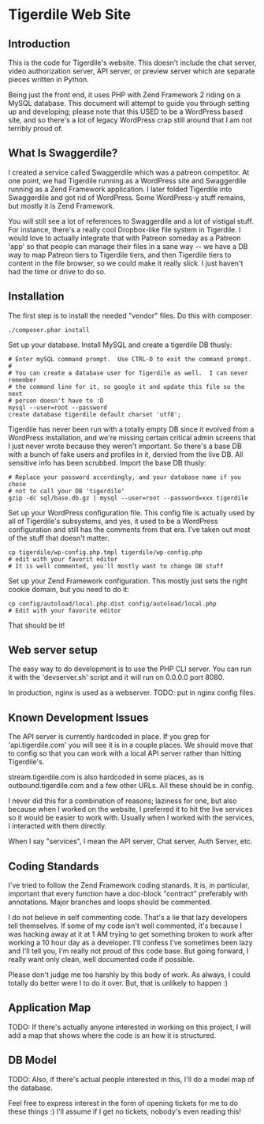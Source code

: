 Tigerdile Web Site
==================

Introduction
------------
This is the code for Tigerdile's website.  This doesn't include the chat server, video authorization server, API server, or preview server which are separate pieces written in Python.

Being just the front end, it uses PHP with Zend Framework 2 riding on a MySQL database.  This document will attempt to guide you through setting up and developing; please note that this USED to be a WordPress based site, and so there's a lot of legacy WordPress crap still around that I am not terribly proud of.

What Is Swaggerdile?
--------------------
I created a service called Swaggerdile which was a patreon competitor.  At one point, we had Tigerdile running as a WordPress site and Swaggerdile running as a Zend Framework application.  I later folded Tigerdile into Swaggerdile and got rid of WordPress.  Some WordPress-y stuff remains, but mostly it is Zend Framework.

You will still see a lot of references to Swaggerdile and a lot of vistigal stuff.  For instance, there's a really cool Dropbox-like file system in Tigerdile.  I would love to actually integrate that with Patreon someday as a Patreon 'app' so that people can manage their files in a sane way -- we have a DB way to map Patreon tiers to Tigerdile tiers, and then Tigerdile tiers to content in the file browser, so we could make it really slick.  I just haven't had the time or drive to do so.

Installation
------------
The first step is to install the needed "vendor" files.  Do this with composer:

```
./composer.phar install
```

Set up your database.  Install MySQL and create a tigerdile DB thusly:

```
# Enter mySQL command prompt.  Use CTRL-D to exit the command prompt.
#
# You can create a database user for Tigerdile as well.  I can never remember
# the command line for it, so google it and update this file so the next
# person doesn't have to :D
mysql --user=root --password
create database tigerdile default charset 'utf8';
```

Tigerdile has never been run with a totally empty DB since it evolved from a WordPress installation, and we're missing certain critical admin screens that I just never wrote because they weren't important.  So there's a base DB with a bunch of fake users and profiles in it, dervied from the live DB.  All sensitive info has been scrubbed.  Import the base DB thusly:

```
# Replace your password accordingly, and your database name if you chose
# not to call your DB 'tigerdile'
gzip -dc sql/base.db.gz | mysql --user=root --password=xxx tigerdile
```

Set up your WordPress configuration file.  This config file is actually used by all of Tigerdile's subsystems, and yes, it used to be a WordPress configuration and still has the comments from that era.  I've taken out most of the stuff that doesn't matter.

```
cp tigerdile/wp-config.php.tmpl tigerdile/wp-config.php
# edit with your favorit editor
# It is well commented, you'll mostly want to change DB stuff
```

Set up your Zend Framework configuration.  This mostly just sets the right cookie domain, but you need to do it:

```
cp config/autoload/local.php.dist config/autoload/local.php
# Edit with your favorite editor
```

That should be it!


Web server setup
----------------

The easy way to do development is to use the PHP CLI server.  You can run it with the 'devserver.sh' script and it will run on 0.0.0.0 port 8080.

In production, nginx is used as a webserver.  TODO: put in nginx config files.


Known Development Issues
------------------------
The API server is currently hardcoded in place.  If you grep for 'api.tigerdile.com' you will see it is in a couple places.  We should move that to config so that you can work with a local API server rather than hitting Tigerdile's.

stream.tigerdile.com is also hardcoded in some places, as is outbound.tigerdile.com and a few other URLs.  All these should be in config.

I never did this for a combination of reasons; laziness for one, but also because when I worked on the website, I preferred it to hit the live services so it would be easier to work with.  Usually when I worked with the services, I interacted with them directly.

When I say "services", I mean the API server, Chat server, Auth Server, etc.

Coding Standards
----------------
I've tried to follow the Zend Framework coding stanards.  It is, in particular, important that every function have a doc-block "contract" preferably with annotations.  Major branches and loops should be commented.

I do not believe in self commenting code.  That's a lie that lazy developers tell themselves.  If some of my code isn't well commented, it's because I was hacking away at it at 1 AM trying to get something broken to work after working a 10 hour day as a developer.  I'll confess I've sometimes been lazy and I'll tell you, I'm really not proud of this code base.  But going forward, I really want only clean, well documented code if possible.

Please don't judge me too harshly by this body of work.  As always, I could totally do better were I to do it over.  But, that is unlikely to happen :)


Application Map
---------------
TODO: If there's actually anyone interested in working on this project, I will add a map that shows where the code is an how it is structured.

DB Model
--------
TODO: Also, if there's actual people interested in this, I'll do a model map of the database.

Feel free to express interest in the form of opening tickets for me to do these things :)  I'll assume if I get no tickets, nobody's even reading this!
